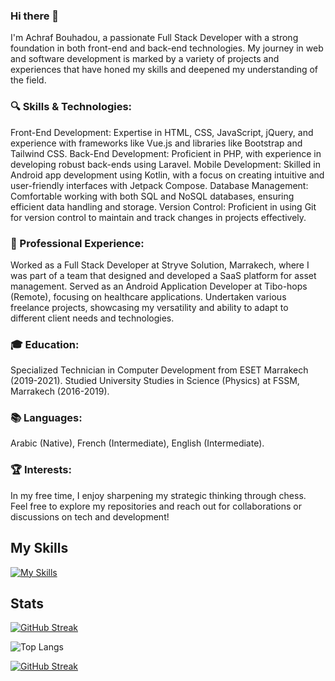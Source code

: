 ### Hi there 👋
 I'm Achraf Bouhadou, a passionate Full Stack Developer with a strong foundation in both front-end and back-end technologies. My journey in web and software development is marked by a variety of projects and experiences that have honed my skills and deepened my understanding of the field.

### 🔍 Skills & Technologies:

Front-End Development: Expertise in HTML, CSS, JavaScript, jQuery, and experience with frameworks like Vue.js and libraries like Bootstrap and Tailwind CSS.
Back-End Development: Proficient in PHP, with experience in developing robust back-ends using Laravel.
Mobile Development: Skilled in Android app development using Kotlin, with a focus on creating intuitive and user-friendly interfaces with Jetpack Compose.
Database Management: Comfortable working with both SQL and NoSQL databases, ensuring efficient data handling and storage.
Version Control: Proficient in using Git for version control to maintain and track changes in projects effectively.

### 🌟 Professional Experience:

Worked as a Full Stack Developer at Stryve Solution, Marrakech, where I was part of a team that designed and developed a SaaS platform for asset management.
Served as an Android Application Developer at Tibo-hops (Remote), focusing on healthcare applications.
Undertaken various freelance projects, showcasing my versatility and ability to adapt to different client needs and technologies.

### 🎓 Education:

Specialized Technician in Computer Development from ESET Marrakech (2019-2021).
Studied University Studies in Science (Physics) at FSSM, Marrakech (2016-2019).

### 📚 Languages:

Arabic (Native), French (Intermediate), English (Intermediate).

### 🏆 Interests:

In my free time, I enjoy sharpening my strategic thinking through chess.
Feel free to explore my repositories and reach out for collaborations or discussions on tech and development!

<h2> My Skills</h2>

[![My Skills](https://skillicons.dev/icons?i=js,html,css,jquery,vue,laravel,react,flutter,kotlin,bootstrap,tailwind,mysql,mongodb,wordpress,git)](https://skillicons.dev)

<h2>Stats</h2>

<p align="left">
 
 [![GitHub Streak](https://streak-stats.demolab.com?user=achrafbouhadou&theme=highcontrast)](https://git.io/streak-stats)

![Top Langs](https://github-readme-stats.vercel.app/api/top-langs/?username=achrafbouhadou&layout=compact)

</p>

[![GitHub Streak](https://streak-stats.demolab.com/?user=achrafbouhadou)](https://git.io/streak-stats)

<!--
**achrafbouhadou/achrafbouhadou** is a ✨ _special_ ✨ repository because its `README.md` (this file) appears on your GitHub profile.

Here are some ideas to get you started:

- 🔭 I’m currently working on ...
- 🌱 I’m currently learning ...
- 👯 I’m looking to collaborate on ...
- 🤔 I’m looking for help with ...
- 💬 Ask me about ...
- 📫 How to reach me: ...
- 😄 Pronouns: ...
- ⚡ Fun fact: ...
-->
